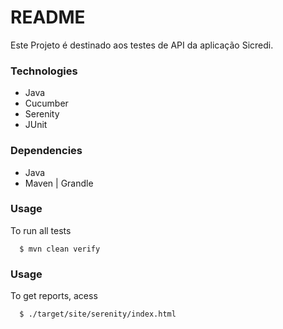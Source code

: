 # README #

Este Projeto é destinado aos testes de API da aplicação Sicredi.


### Technologies ###

* Java
* Cucumber
* Serenity
* JUnit


### Dependencies ###

* Java
* Maven | Grandle


### Usage ###

To run all tests 
```
  $ mvn clean verify
```

### Usage ###

To get reports, acess
```
  $ ./target/site/serenity/index.html
```
